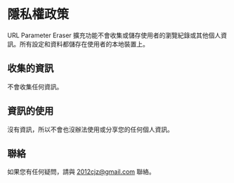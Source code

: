 # 隱私權政策

URL Parameter Eraser 擴充功能不會收集或儲存使用者的瀏覽紀錄或其他個人資訊。所有設定和資料都儲存在使用者的本地裝置上。

## 收集的資訊

不會收集任何資訊。

## 資訊的使用

沒有資訊，所以不會也沒辦法使用或分享您的任何個人資訊。

## 聯絡

如果您有任何疑問，請與 2012cjz@gmail.com 聯絡。

